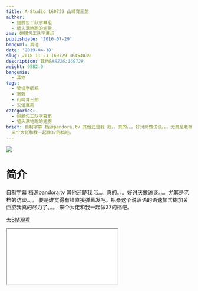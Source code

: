 ```yaml
---
title: A-Studio 160729 山崎育三郎
author:
  - 翅膀包工队字幕组
  - 墙头满地跑的翅膀
zmz: 翅膀包工队字幕组
publishdate: '2016-07-29'
bangumi: 其他
date: '2019-04-18'
slug: 2018-11-21-160729-36454039
description: 其他&#8226;160729
weight: 9582.0
bangumis:
  - 其他
tags:
  - 笑福亭鹤瓶
  - 室毅
  - 山崎育三郎
  - 安倍夏美
categories:
  - 翅膀包工队字幕组
  - 墙头满地跑的翅膀
brief: 自制字幕 档源pandora.tv 其他还是我 我。。真的。。。好讨厌做访谈。。。尤其是老档的访谈。。。 要是谁觉得有错直接弹幕发吧。瓶桑这个说落语的语速加含糊加关西腔我真的尽力了。。。
  来个大佬和我一起做37的档吧。
---
```

![](https://i.imgur.com/30eDtgs.jpg)
# 简介  
自制字幕
档源pandora.tv 其他还是我
我。。真的。。。好讨厌做访谈。。。尤其是老档的访谈。。。
要是谁觉得有错直接弹幕发吧。瓶桑这个说落语的语速加含糊加关西腔我真的尽力了。。。
来个大佬和我一起做37的档吧。  

[去B站观看](https://www.bilibili.com/video/av36454039/)
<div class ="resp-container"><iframe class="testiframe" src="//player.bilibili.com/player.html?aid=36454039"", scrolling="no", allowfullscreen="true" > </iframe></div> 
